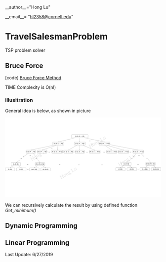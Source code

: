 \_\_author\_\_="Hong Lu"

\_\_email\_\_= "hl2358@cornell.edu"

# TravelSalesmanProblem
TSP problem solver

## Bruce Force

[code] [Bruce Force Method](tsp.py)

TIME Complexity is O(n!) 

### illusitration

General idea is below, as shown in picture

![brutal force](img/TSP_BruceForce.png)

We can recursively calculate the result by using defined function *Get_minimum()*

## Dynamic Programming

## Linear Programming


Last Update: 6/27/2019
